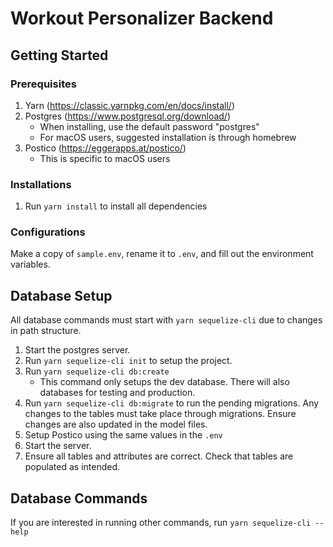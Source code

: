 # Workout Personalizer Backend

## Getting Started

### Prerequisites

1. Yarn (https://classic.yarnpkg.com/en/docs/install/)
2. Postgres (https://www.postgresql.org/download/)
   - When installing, use the default password "postgres"
   - For macOS users, suggested installation is through homebrew
3. Postico (https://eggerapps.at/postico/)
   - This is specific to macOS users

### Installations

1. Run `yarn install` to install all dependencies

### Configurations

Make a copy of `sample.env`, rename it to `.env`, and fill out the environment variables.

## Database Setup

All database commands must start with `yarn sequelize-cli` due to changes in path structure.

1. Start the postgres server.
2. Run `yarn sequelize-cli init` to setup the project.
3. Run `yarn sequelize-cli db:create`
   - This command only setups the dev database. There will also databases for testing and production.
4. Run `yarn sequelize-cli db:migrate` to run the pending migrations. Any changes to the tables must take place through migrations.
   Ensure changes are also updated in the model files.
5. Setup Postico using the same values in the `.env`
6. Start the server.
7. Ensure all tables and attributes are correct. Check that tables are populated as intended.

## Database Commands

If you are interested in running other commands, run `yarn sequelize-cli --help`
